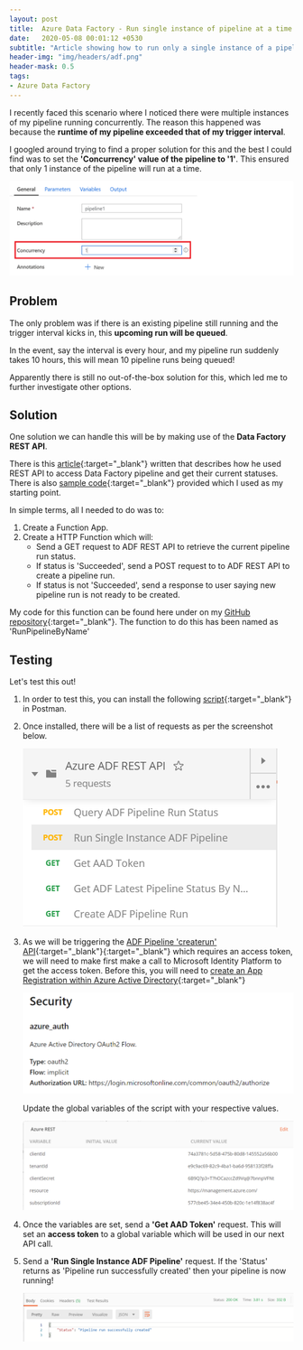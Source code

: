 ```yaml
---
layout: post
title:  Azure Data Factory - Run single instance of pipeline at a time
date:   2020-05-08 00:01:12 +0530
subtitle: "Article showing how to run only a single instance of a pipeline at a time"
header-img: "img/headers/adf.png"
header-mask: 0.5
tags: 
- Azure Data Factory
---
```


I recently faced this scenario where I noticed there were multiple instances of my pipeline running concurrently. The reason this happened was because the **runtime of my pipeline exceeded that of my trigger interval**.

I googled around trying to find a proper solution for this and the best I could find was to set the **'Concurrency' value of the pipeline to '1'**. This ensured that only 1 instance of the pipeline will run at a time.

![Concurrency Setting](/img/posts/2020-05-08-azure-data-factory-single-instance-pipeline/concurrency-setting.png)

## Problem

The only problem was if there is an existing pipeline still running and the trigger interval kicks in, this **upcoming run will be queued**.

In the event, say the interval is every hour, and my pipeline run suddenly takes 10 hours, this will mean 10 pipeline runs being queued!

Apparently there is still no out-of-the-box solution for this, which led me to further investigate other options.

## Solution

One solution we can handle this will be by making use of the **Data Factory REST API**.

There is this [article](https://mrpaulandrew.com/2019/11/21/get-any-azure-data-factory-pipeline-run-status-with-azure-functions/){:target="_blank"} written that describes how he used REST API to access Data Factory pipeline and get their current statuses. There is also [sample code](https://github.com/mrpaulandrew/BlogSupportingContent/blob/master/Get%20Any%20Azure%20Data%20Factory%20Pipeline%20Run%20Status%20with%20Azure%20Functions/PipelineStatusChecker/PipelineStatusChecker/Functions.cs){:target="_blank"} provided which I used as my starting point.

In simple terms, all I needed to do was to:

1. Create a Function App.
2. Create a HTTP Function which will:
    - Send a GET request to ADF REST API to retrieve the current pipeline run status.
    - If status is 'Succeeded', send a POST request to to ADF REST API to create a pipeline run.
    - If status is not 'Succeeded', send a response to user saying new pipeline run is not ready to be created.

My code for this function can be found here under on my [GitHub repository](https://github.com/thebernardlim/azure/tree/master/function-apps/adf-utility/ADF-Utility){:target="_blank"}. The function to do this has been named as 'RunPipelineByName'

## Testing

Let's test this out!

1. In order to test this, you can install the following [script](https://github.com/thebernardlim/azure/tree/master/function-apps/adf-utility/ADF-Utility){:target="_blank"} in Postman.
2. Once installed, there will be a list of requests as per the screenshot below.

    ![Postman Script Overview](/img/posts/2020-05-08-azure-data-factory-single-instance-pipeline/postman-script-overview.PNG)

3. As we will be triggering the [ADF Pipeline 'createrun' API](https://docs.microsoft.com/en-us/rest/api/datafactory/pipelines/createrun){:target="_blank"}{:target="_blank"} which requires an access token, we will need to make first make a call to Microsoft Identity Platform to get the access token. Before this, you will need to [create an App Registration within Azure Active Directory](https://docs.microsoft.com/en-us/azure/active-directory/develop/quickstart-register-app){:target="_blank"}

    ![Pipeline Security](/img/posts/2020-05-08-azure-data-factory-single-instance-pipeline/adf-pipeline-security.PNG)

    Update the global variables of the script with your respective values.

    ![Postman Variables](/img/posts/2020-05-08-azure-data-factory-single-instance-pipeline/postman-variables.PNG)

4. Once the variables are set, send a  **'Get AAD Token'**  request. This will set an **access token** to a global variable which will be used in our next API call.

5. Send a **'Run Single Instance ADF Pipeline'** request. If the 'Status' returns as 'Pipeline run successfully created' then your pipeline is now running!

    ![Pipeline Run Created](/img/posts/2020-05-08-azure-data-factory-single-instance-pipeline/postman-successful-response.PNG)
